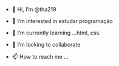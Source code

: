 - 👋 Hi, I’m @tha219
- 👀 I’m interested in estudar programação
- 🌱 I’m currently learning ...html, css.

- 💞️ I’m looking to collaborate 
- 📫 How to reach me ...

<!---
tha219/tha219 is a ✨ special ✨ repository because its `README.md` (this file) appears on your GitHub profile.
You can click the Preview link to take a look at your changes.
--->
